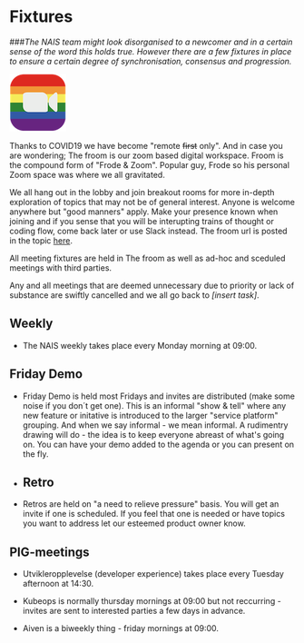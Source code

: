 # Fixtures

###_The NAIS team might look disorganised to a newcomer and in a certain sense of the word this holds true. However there are a few fixtures in place to ensure a certain degree of synchronisation, consensus and progression._

![](/assets/froom.png)

 Thanks to COVID19 we have become "remote ~~first~~ only". And in case you are wondering; The froom is our zoom based digital workspace. Froom is the compound form of "Frode & Zoom". Popular guy, Frode so his personal Zoom space was where we all gravitated.

We all hang out in the lobby and join breakout rooms for more in-depth exploration of topics that may not be of general interest.
Anyone is welcome anywhere but "good manners" apply.
Make your presence known when joining and if you sense that you will be interupting trains of thought or coding flow, come back later or use Slack instead.
The froom url is posted in the topic [here](https://nav-it.slack.com/archives/G013UH65QQZ). 

All meeting fixtures are held in The froom as well as ad-hoc and sceduled meetings with third parties.

Any and all meetings that are deemed unnecessary due to priority or lack of substance are swiftly cancelled and we all go back to _[insert task]_.
	
## Weekly 

- The NAIS weekly takes place every Monday morning at 09:00. 

## Friday Demo 

- Friday Demo is held most Fridays and invites are distributed (make some noise if you don´t get one). This is an informal "show & tell" where any new feature or initative is introduced to the larger "service platform" grouping. And when we say informal - we mean informal. A rudimentry drawing will do - the idea is to keep everyone abreast of what's going on. You can have your demo added to the agenda or you can present on the fly.

- ## Retro
 
- Retros are held on "a need to relieve pressure" basis. You will get an invite if one is scheduled. If you feel that one is needed or have topics you want to address let our esteemed product owner know. 

## PIG-meetings 
 
- Utvikleropplevelse (developer experience) takes place every Tuesday afternoon at 14:30. 

- Kubeops is normally thursday mornings at 09:00 but not reccurring - invites are sent to interested parties a few days in advance.

- Aiven is a biweekly thing - friday mornings at 09:00.